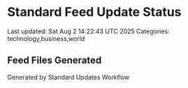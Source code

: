 # Standard Feed Update Status
Last updated: Sat Aug  2 14:22:43 UTC 2025
Categories: technology,business,world

## Feed Files Generated

Generated by Standard Updates Workflow

